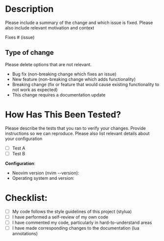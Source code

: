 # Description

Please include a summary of the change and which issue is fixed. Please also
include relevant motivation and context

Fixes # (issue)

## Type of change

Please delete options that are not relevant.

- Bug fix (non-breaking change which fixes an issue)
- New feature (non-breaking change which adds functionality)
- Breaking change (fix or feature that would cause existing functionality to not work as expected)
- This change requires a documentation update

# How Has This Been Tested?

Please describe the tests that you ran to verify your changes. Provide instructions so we can reproduce. Please also list relevant details about your configuration

- [ ] Test A
- [ ] Test B

**Configuration**:

- Neovim version (nvim --version):
- Operating system and version:

# Checklist:

- [ ] My code follows the style guidelines of this project (stylua)
- [ ] I have performed a self-review of my own code
- [ ] I have commented my code, particularly in hard-to-understand areas
- [ ] I have made corresponding changes to the documentation (lua annotations)
